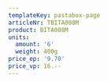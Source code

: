 ```yaml
---
templateKey: pastabox-page
articleNr: TBITA008M
product: BITA008M
units:
  amount: '6'
  weight: 400g
price_ep: '9.70'
price_vp: 16.--
---
```


